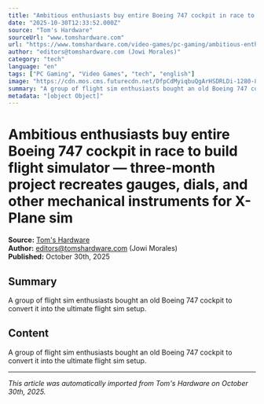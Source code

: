 ```yaml
---
title: "Ambitious enthusiasts buy entire Boeing 747 cockpit in race to build flight simulator — three-month project recreates gauges, dials, and other mechanical instruments for X-Plane sim"
date: "2025-10-30T12:33:52.000Z"
source: "Tom's Hardware"
sourceUrl: "www.tomshardware.com"
url: "https://www.tomshardware.com/video-games/pc-gaming/ambitious-enthusiasts-buy-entire-boeing-747-cockpit-in-race-to-build-flight-simulator-three-month-project-recreates-gauges-dials-and-other-mechanical-instruments-for-x-plane-sim"
author: "editors@tomshardware.com (Jowi Morales)"
category: "tech"
language: "en"
tags: ["PC Gaming", "Video Games", "tech", "english"]
image: "https://cdn.mos.cms.futurecdn.net/DfpCdMyiqbuQgArHSDRLDi-1280-80.jpg"
summary: "A group of flight sim enthusiasts bought an old Boeing 747 cockpit to convert it into the ultimate flight sim setup."
metadata: "[object Object]"
---
```


# Ambitious enthusiasts buy entire Boeing 747 cockpit in race to build flight simulator — three-month project recreates gauges, dials, and other mechanical instruments for X-Plane sim

**Source:** [Tom's Hardware](https://www.tomshardware.com/video-games/pc-gaming/ambitious-enthusiasts-buy-entire-boeing-747-cockpit-in-race-to-build-flight-simulator-three-month-project-recreates-gauges-dials-and-other-mechanical-instruments-for-x-plane-sim)  
**Author:** editors@tomshardware.com (Jowi Morales)  
**Published:** October 30th, 2025  

## Summary

A group of flight sim enthusiasts bought an old Boeing 747 cockpit to convert it into the ultimate flight sim setup.

## Content

A group of flight sim enthusiasts bought an old Boeing 747 cockpit to convert it into the ultimate flight sim setup.

---

*This article was automatically imported from Tom's Hardware on October 30th, 2025.*
